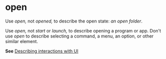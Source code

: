 # open

Use *open,* not *opened,* to describe the open state: *an open folder*.

Use *open,* not *start* or *launch,* to describe opening a program or app. Don't use *open* to describe selecting a command, a menu, an option, or other similar element.

**See** [Describing interactions with UI](~/procedures-instructions/describing-interactions-with-ui.md)
